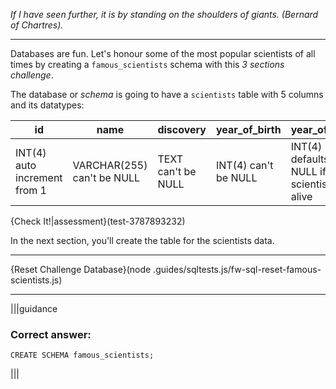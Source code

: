 _If I have seen further, it is by standing on the shoulders of giants. 
(Bernard of Chartres)._

---

Databases are fun. 
Let's honour some of the most popular scientists of all times by creating a `famous_scientists` schema with this _3 sections challenge_.

The database or _schema_ is going to have a `scientists` table with 5 columns and its datatypes:

|id|name|discovery|year_of_birth|year_of_death|
|----|-----|-----|-----|-----|
|INT(4) auto increment from 1|VARCHAR(255) can't be NULL|TEXT can't be NULL|INT(4) can't be NULL|INT(4) defaults to NULL if the scientist is still alive|

{Check It!|assessment}(test-3787893232)

In the next section, you'll create the table for the scientists data.

---

{Reset Challenge Database}(node .guides/sqltests.js/fw-sql-reset-famous-scientists.js)

---

|||guidance
### Correct answer:

`CREATE SCHEMA famous_scientists;`

|||